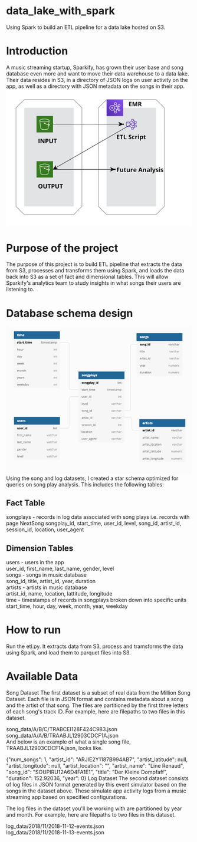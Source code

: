 # data_lake_with_spark
Using Spark to build an ETL pipeline for a data lake hosted on S3.

# Introduction
A music streaming startup, Sparkify, has grown their user base and song database even more and want to move their data warehouse to a data lake. Their data resides in S3, in a directory of JSON logs on user activity on the app, as well as a directory with JSON metadata on the songs in their app.
![image](https://github.com/Karenzhang7717/data_lake_with_spark/blob/main/diagram.png)
# Purpose of the project
The purpose of this project is to build ETL pipeline that extracts the data from S3, processes and transforms them using Spark, and loads the data back into S3 as a set of fact and dimensional tables. This will allow Sparkify's analytics team to study insights in what songs their users are listening to.

# Database schema design
![image](https://github.com/Karenzhang7717/data_lake_with_spark/blob/main/star_schema.png)
Using the song and log datasets, I created a star schema optimized for queries on song play analysis. This includes the following tables:
## Fact Table
songplays - records in log data associated with song plays i.e. records with page NextSong
songplay_id, start_time, user_id, level, song_id, artist_id, session_id, location, user_agent

## Dimension Tables
users - users in the app \
user_id, first_name, last_name, gender, level \
songs - songs in music database \
song_id, title, artist_id, year, duration \
artists - artists in music database \
artist_id, name, location, lattitude, longitude \
time - timestamps of records in songplays broken down into specific units \
start_time, hour, day, week, month, year, weekday

# How to run
Run the etl.py. It extracts data from S3, process and tramsforms the data using Spark, and load them to parquet files into S3.

# Available Data
Song Dataset
The first dataset is a subset of real data from the Million Song Dataset. Each file is in JSON format and contains metadata about a song and the artist of that song. The files are partitioned by the first three letters of each song's track ID. For example, here are filepaths to two files in this dataset.

song_data/A/B/C/TRABCEI128F424C983.json \
song_data/A/A/B/TRAABJL12903CDCF1A.json \
And below is an example of what a single song file, TRAABJL12903CDCF1A.json, looks like.

{"num_songs": 1, "artist_id": "ARJIE2Y1187B994AB7", "artist_latitude": null, "artist_longitude": null, "artist_location": "", "artist_name": "Line Renaud", "song_id": "SOUPIRU12A6D4FA1E1", "title": "Der Kleine Dompfaff", "duration": 152.92036, "year": 0}
Log Dataset
The second dataset consists of log files in JSON format generated by this event simulator based on the songs in the dataset above. These simulate app activity logs from a music streaming app based on specified configurations.

The log files in the dataset you'll be working with are partitioned by year and month. For example, here are filepaths to two files in this dataset.

log_data/2018/11/2018-11-12-events.json \
log_data/2018/11/2018-11-13-events.json
